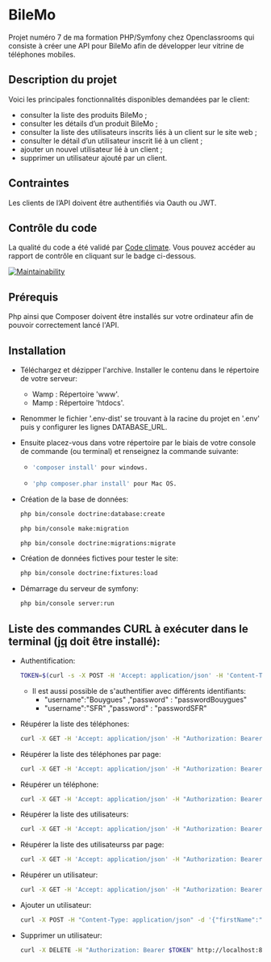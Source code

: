 # BileMo
Projet numéro 7 de ma formation PHP/Symfony chez Openclassrooms qui consiste à créer une API pour BileMo afin de développer 
leur vitrine de téléphones mobiles.

## Description du projet

Voici les principales fonctionnalités disponibles demandées par le client:

  * consulter la liste des produits BileMo ;
  * consulter les détails d’un produit BileMo ;
  * consulter la liste des utilisateurs inscrits liés à un client sur le site web ;
  * consulter le détail d’un utilisateur inscrit lié à un client ;
  * ajouter un nouvel utilisateur lié à un client ;
  * supprimer un utilisateur ajouté par un client.
  
## Contraintes

Les clients de l’API doivent être authentifiés via Oauth ou JWT.

## Contrôle du code

La qualité du code a été validé par [Code climate](https://codeclimate.com/). Vous pouvez accéder au rapport de contrôle en cliquant sur le badge ci-dessous.

[![Maintainability](https://api.codeclimate.com/v1/badges/f67b31627779d2a8877b/maintainability)](https://codeclimate.com/github/sebAvenel/BileMo/maintainability)

## Prérequis

Php ainsi que Composer doivent être installés sur votre ordinateur afin de pouvoir correctement lancé l'API.

## Installation

  * Téléchargez et dézipper l'archive. Installer le contenu dans le répertoire de votre serveur:
      * Wamp : Répertoire 'www'.
      * Mamp : Répertoire 'htdocs'.
      
  * Renommer le fichier '.env-dist' se trouvant à la racine du projet en '.env' puis y configurer les lignes DATABASE_URL.
  
  * Ensuite placez-vous dans votre répertoire par le biais de votre console de commande (ou terminal) et renseignez la commande suivante:
      * ```bash
        'composer install' pour windows.
        ```
      * ```bash
        'php composer.phar install' pour Mac OS.
        ```
    
* Création de la base de données:

    ```bash
    php bin/console doctrine:database:create
    ```

    ```bash
    php bin/console make:migration
    ```

    ```bash
    php bin/console doctrine:migrations:migrate
    ```
    
* Création de données fictives pour tester le site:

    ```bash
    php bin/console doctrine:fixtures:load
    ```
    
* Démarrage du serveur de symfony:
  
    ```bash
    php bin/console server:run
    ```

## Liste des commandes CURL à exécuter dans le terminal ([jq](https://stedolan.github.io/jq/download/) doit être installé):

* Authentification:

    ```bash
    TOKEN=$(curl -s -X POST -H 'Accept: application/json' -H 'Content-Type: application/json' --data '{"username":"Orange" ,"password" : "passwordOrange"}' http://localhost:8000/api/login_check | jq -r '.token')
    ```
    * Il est aussi possible de s'authentifier avec différents identifiants:
      * "username":"Bouygues" ,"password" : "passwordBouygues"
      * "username":"SFR" ,"password" : "passwordSFR"
      
* Réupérer la liste des téléphones:

    ```bash
    curl -X GET -H 'Accept: application/json' -H "Authorization: Bearer $TOKEN" http://localhost:8000/api/products
    ```
* Réupérer la liste des téléphones par page:

    ```bash
    curl -X GET -H 'Accept: application/json' -H "Authorization: Bearer $TOKEN" http://localhost:8000/api/products?page=2
    ```
* Réupérer un téléphone:

    ```bash
    curl -X GET -H 'Accept: application/json' -H "Authorization: Bearer $TOKEN" http://localhost:8000/api/product/1
    ```
* Réupérer la liste des utilisateurs:

    ```bash
    curl -X GET -H 'Accept: application/json' -H "Authorization: Bearer $TOKEN" http://localhost:8000/api/users
    ```
* Réupérer la liste des utilisateurss par page:

    ```bash
    curl -X GET -H 'Accept: application/json' -H "Authorization: Bearer $TOKEN" http://localhost:8000/api/users?page=2
    ```
* Réupérer un utilisateur:

    ```bash
    curl -X GET -H 'Accept: application/json' -H "Authorization: Bearer $TOKEN" http://localhost:8000/api/user/1
    ```
    
* Ajouter un utilisateur:

    ```bash
    curl -X POST -H "Content-Type: application/json" -d '{"firstName":"John","lastName":"Doe","email":"john.doe@outlook.fr","phone":"0123456789","address":"78 rue magenta 14000 CAEN"}' -H "Authorization: Bearer $TOKEN" http://localhost:8000/api/user/add
    ```
    
* Supprimer un utilisateur:

    ```bash
    curl -X DELETE -H "Authorization: Bearer $TOKEN" http://localhost:8000/api/user/delete/102
    ```
      
      
  
